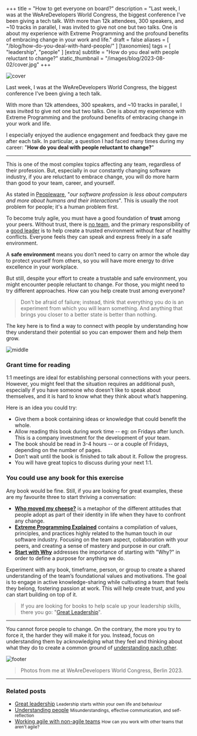 +++
title = "How to get everyone on board?"
description = "Last week, I was at the WeAreDevelopers World Congress, the biggest conference I've been giving a tech talk. With more than 12k attendees, 300 speakers, and ~10 tracks in parallel, I was invited to give not one but two talks. One is about my experience with Extreme Programming and the profound benefits of embracing change in your work and life."
draft = false
aliases = [ "/blog/how-do-you-deal-with-hard-people/" ]
[taxonomies]
tags = [ "leadership", "people" ]
[extra]
subtitle = "How do you deal with people reluctant to change?"
static_thumbnail = "/images/blog/2023-08-02/cover.jpg"
+++

![cover](/images/blog/2023-08-02/cover.jpg)

Last week, I was at the WeAreDevelopers World Congress, the biggest conference I've been giving a tech talk.

With more than 12k attendees, 300 speakers, and ~10 tracks in parallel, I was invited to give not one but two talks. One is about my experience with Extreme Programming and the profound benefits of embracing change in your work and life.

<!-- more -->

I especially enjoyed the audience engagement and feedback they gave me after each talk. In particular, a question I had faced many times during my career: "**How do you deal with people reluctant to change?**"

---

This is one of the most complex topics affecting any team, regardless of their profession. But, especially in our constantly changing software industry, if you are reluctant to embrace change, you will do more harm than good to your team, career, and yourself.

As stated in [Peopleware](/readings/peopleware/), "*our software profession is less about computers and more about humans and their interactions*". This is usually the root problem for people; it's a human problem first.

To become truly agile, you must have a good foundation of **trust** among your peers. Without trust, there is [no team](/readings/the-five-dysfunctions-of-a-team/), and the primary responsibility of a [good leader](/blog/great-leadership/) is to help create a trusted environment without fear of healthy conflicts. Everyone feels they can speak and express freely in a safe environment.

A **safe environment** means you don’t need to carry on armor the whole day to protect yourself from others, so you will have more energy to drive excellence in your workplace.

But still, despite your effort to create a trustable and safe environment, you might encounter people reluctant to change. For those, you might need to try different approaches. How can you help create trust among everyone?

> Don't be afraid of failure; instead, think that everything you do is an experiment from which you will learn something. And anything that brings you closer to a better state is better than nothing.

The key here is to find a way to connect with people by understanding how they understand their potential so you can empower them and help them grow.

![middle](/images/blog/2023-08-02/middle.jpg)

### Grant time for reading

1:1 meetings are ideal for establishing personal connections with your peers. However, you might feel that the situation requires an additional push, especially if you have someone who doesn't like to speak about themselves, and it is hard to know what they think about what’s happening.

Here is an idea you could try:

- Give them a book containing ideas or knowledge that could benefit the whole.
- Allow reading this book during work time -- eg: on Fridays after lunch. This is a company investment for the development of your team. 
- The book should be read in 3-4 hours -- or a couple of Fridays, depending on the number of pages.
- Don’t wait until the book is finished to talk about it. Follow the progress.
- You will have great topics to discuss during your next 1:1.

### You could use any book for this exercise

Any book would be fine. Still, if you are looking for great examples, these are my favourite three to start thriving a conversation:

- **[Who moved my cheese?](/readings/who-moved-my-cheese/)** is a metaphor of the different attitudes that people adopt as part of their identity in life when they have to confront any change.
- **[Extreme Programming Explained](/readings/extreme-programming-explained/)** contains a compilation of values, principles, and practices highly related to the human touch in our software industry. Focusing on the team aspect, collaboration with your peers, and creating a sense of mastery and purpose in our craft.
- **[Start with Why](/readings/start-with-why/)** addresses the importance of starting with "Why?" in order to define a purpose for anything we do.

Experiment with any book, timeframe, person, or group to create a shared understanding of the team’s foundational values and motivations. The goal is to engage in active knowledge-sharing while cultivating a team that feels they belong, fostering passion at work. This will help create trust, and you can start building on top of it.

> If you are looking for books to help scale up your leadership skills, there you go: "[Great Leadership](/blog/great-leadership)".

---

You cannot force people to change. On the contrary, the more you try to force it, the harder they will make it for you. Instead, focus on understanding them by acknowledging what they feel and thinking about what they do to create a common ground of [understanding each other](/blog/understanding-people).

![footer](/images/blog/2023-08-02/footer.jpg)

> Photos from me at WeAreDevelopers World Congress, Berlin 2023.

--- 

### Related posts

- [Great leadership](/blog/great-leadership) <small>Leadership starts within your own life and behaviour</small>
- [Understanding people](/blog/understanding-people) <small>Misunderstandings, effective communication, and self-reflection</small>
- [Working agile with non-agile teams](/blog/working-agile-with-non-agile-teams/) <small> How can you work with other teams that aren't agile?</small>
